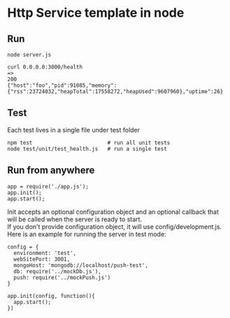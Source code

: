 # Http Service template in node

## Run

    node server.js

    curl 0.0.0.0:3000/health
    =>
    200
    {"host":"foo","pid":91085,"memory":{"rss":23724032,"heapTotal":17558272,"heapUsed":9607960},"uptime":26}

## Test

Each test lives in a single file under test folder

    npm test                        # run all unit tests
    node test/unit/test_health.js   # run a single test


## Run from anywhere
    app = require('./app.js');
    app.init();
    app.start();

Init accepts an optional configuration object and an optional callback that will be called when the server is ready to start.  
If you don't provide configuration object, it will use config/development.js.  
Here is an example for running the server in test mode:

    config = {
      environment: 'test',
      webSitePort: 3001,
      mongoHost: 'mongodb://localhost/push-test',
      db: require('../mockDb.js'), 
      push: require('../mockPush.js')
    }

    app.init(config, function(){
      app.start();
    })

